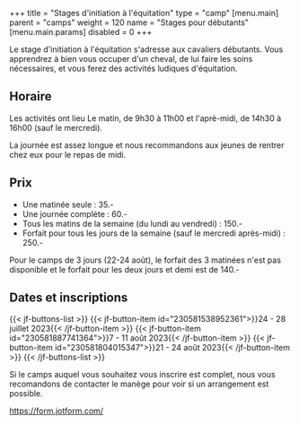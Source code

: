+++
title = "Stages d'initiation à l'équitation"
type = "camp"
[menu.main]
    parent = "camps"
    weight = 120
    name = "Stages pour débutants"
[menu.main.params]
  disabled = 0
+++

Le stage d'initiation à l'équitation s'adresse aux cavaliers débutants.
Vous apprendrez à bien vous occuper d'un cheval, de lui faire les soins nécessaires,
et vous ferez des activités ludiques d'équitation.

## Horaire

Les activités ont lieu Le matin, de 9h30 à 11h00 et l'aprè-midi, de 14h30 à 16h00 (sauf le mercredi).

La journée est assez longue et nous recommandons aux jeunes de rentrer chez eux pour le repas
de midi.

## Prix

- Une matinée seule : 35.-
- Une journée complète : 60.-
- Tous les matins de la semaine (du lundi au vendredi) : 150.-
- Forfait pour tous les jours de la semaine (sauf le mercredi après-midi) : 250.-

Pour le camps de 3 jours (22-24 août), le forfait des 3 matinées n'est pas disponible et le forfait pour
les deux jours et demi est de 140.-

## Dates et inscriptions

{{< jf-buttons-list >}}
{{< jf-button-item id="230581538952361">}}24 - 28 juillet 2023{{< /jf-button-item >}}
{{< jf-button-item id="230581887741364">}}7 - 11 août 2023{{< /jf-button-item >}}
{{< jf-button-item id="230581804015347">}}21 - 24 août 2023{{< /jf-button-item >}}
{{< /jf-buttons-list >}}

Si le camps auquel vous souhaitez vous inscrire est complet, nous vous recomandons
de contacter le manège pour voir si un arrangement est possible.

https://form.jotform.com/